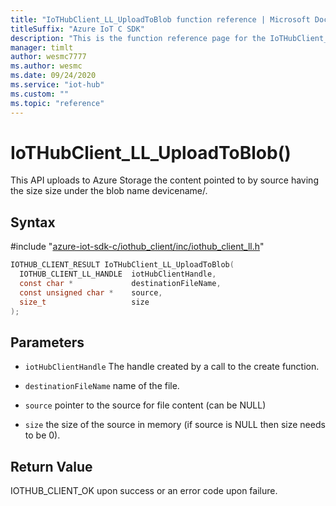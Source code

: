```yaml
---                             
title: "IoTHubClient_LL_UploadToBlob function reference | Microsoft Docs" 
titleSuffix: "Azure IoT C SDK"            
description: "This is the function reference page for the IoTHubClient_LL_UploadToBlob() function in the Azure IoT C SDK. This SDK is used with Azure IoT Hub and Azure IoT Hub Device Provisioning Service"            
manager: timlt                 
author: wesmc7777              
ms.author: wesmc               
ms.date: 09/24/2020                    
ms.service: "iot-hub"             
ms.custom: ""                
ms.topic: "reference"        
---                            
```


# IoTHubClient_LL_UploadToBlob()

This API uploads to Azure Storage the content pointed to by source having the size size under the blob name devicename/.

## Syntax

\#include "[azure-iot-sdk-c/iothub_client/inc/iothub_client_ll.h](../iothub-client-ll-h.md)"  
```C
IOTHUB_CLIENT_RESULT IoTHubClient_LL_UploadToBlob(
  IOTHUB_CLIENT_LL_HANDLE  iotHubClientHandle,
  const char *             destinationFileName,
  const unsigned char *    source,
  size_t                   size
);
```

## Parameters
* `iotHubClientHandle` The handle created by a call to the create function. 

* `destinationFileName` name of the file. 

* `source` pointer to the source for file content (can be NULL) 

* `size` the size of the source in memory (if source is NULL then size needs to be 0).

## Return Value
IOTHUB_CLIENT_OK upon success or an error code upon failure.

